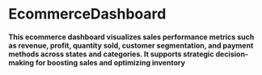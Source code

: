 # EcommerceDashboard
#### This ecommerce dashboard visualizes sales performance metrics such as revenue, profit, quantity sold, customer segmentation, and payment methods across states and categories. It supports strategic decision-making for boosting sales and optimizing inventory

